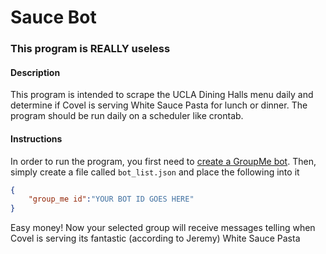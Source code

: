 # Sauce Bot
### This program is REALLY useless
#### Description
This program is intended to scrape the UCLA Dining Halls menu daily and determine if Covel is serving
White Sauce Pasta for lunch or dinner. The program should be run daily on a scheduler like crontab.

#### Instructions
In order to run the program, you first need to [create a GroupMe bot](https://dev.groupme.com/tutorials/bots). Then, simply create a file called `bot_list.json` and place the following into it
```json
{
    "group_me id":"YOUR BOT ID GOES HERE"
}
```
Easy money! Now your selected group will receive messages telling when Covel is serving its fantastic (according to Jeremy) White Sauce Pasta
